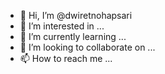 - 👋 Hi, I’m @dwiretnohapsari
- 👀 I’m interested in ...
- 🌱 I’m currently learning ...
- 💞️ I’m looking to collaborate on ...
- 📫 How to reach me ...

<!---
dwiretnohapsari/dwiretnohapsari is a ✨ special ✨ repository because its `README.md` (this file) appears on your GitHub profile.
You can click the Preview link to take a look at your changes.
--->
